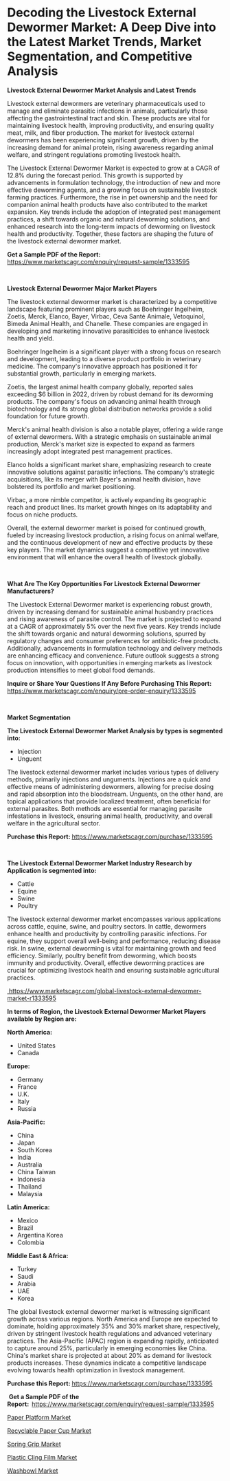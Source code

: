 <p><h1>Decoding the Livestock External Dewormer Market: A Deep Dive into the Latest Market Trends, Market Segmentation, and Competitive Analysis</h1></p><p><strong>Livestock External Dewormer Market Analysis and Latest Trends</strong></p>
<p><p>Livestock external dewormers are veterinary pharmaceuticals used to manage and eliminate parasitic infections in animals, particularly those affecting the gastrointestinal tract and skin. These products are vital for maintaining livestock health, improving productivity, and ensuring quality meat, milk, and fiber production. The market for livestock external dewormers has been experiencing significant growth, driven by the increasing demand for animal protein, rising awareness regarding animal welfare, and stringent regulations promoting livestock health.</p><p>The Livestock External Dewormer Market is expected to grow at a CAGR of 12.8% during the forecast period. This growth is supported by advancements in formulation technology, the introduction of new and more effective deworming agents, and a growing focus on sustainable livestock farming practices. Furthermore, the rise in pet ownership and the need for companion animal health products have also contributed to the market expansion. Key trends include the adoption of integrated pest management practices, a shift towards organic and natural deworming solutions, and enhanced research into the long-term impacts of deworming on livestock health and productivity. Together, these factors are shaping the future of the livestock external dewormer market.</p></p>
<p><strong>Get a Sample PDF of the Report:&nbsp;</strong> <a href="https://www.marketscagr.com/enquiry/request-sample/1333595?utm_campaign=1126&utm_medium=2&utm_source=Github&utm_content=ia&utm_term=12122024&utm_id=livestock-external-dewormer">https://www.marketscagr.com/enquiry/request-sample/1333595</a></p>
<p>&nbsp;</p>
<p><strong>Livestock External Dewormer Major Market Players</strong></p>
<p><p>The livestock external dewormer market is characterized by a competitive landscape featuring prominent players such as Boehringer Ingelheim, Zoetis, Merck, Elanco, Bayer, Virbac, Ceva Santé Animale, Vetoquinol, Bimeda Animal Health, and Chanelle. These companies are engaged in developing and marketing innovative parasiticides to enhance livestock health and yield.</p><p>Boehringer Ingelheim is a significant player with a strong focus on research and development, leading to a diverse product portfolio in veterinary medicine. The company's innovative approach has positioned it for substantial growth, particularly in emerging markets.</p><p>Zoetis, the largest animal health company globally, reported sales exceeding $6 billion in 2022, driven by robust demand for its deworming products. The company's focus on advancing animal health through biotechnology and its strong global distribution networks provide a solid foundation for future growth.</p><p>Merck's animal health division is also a notable player, offering a wide range of external dewormers. With a strategic emphasis on sustainable animal production, Merck's market size is expected to expand as farmers increasingly adopt integrated pest management practices.</p><p>Elanco holds a significant market share, emphasizing research to create innovative solutions against parasitic infections. The company's strategic acquisitions, like its merger with Bayer's animal health division, have bolstered its portfolio and market positioning.</p><p>Virbac, a more nimble competitor, is actively expanding its geographic reach and product lines. Its market growth hinges on its adaptability and focus on niche products.</p><p>Overall, the external dewormer market is poised for continued growth, fueled by increasing livestock production, a rising focus on animal welfare, and the continuous development of new and effective products by these key players. The market dynamics suggest a competitive yet innovative environment that will enhance the overall health of livestock globally.</p></p>
<p>&nbsp;</p>
<p><strong>What Are The Key Opportunities For Livestock External Dewormer Manufacturers?</strong></p>
<p><p>The Livestock External Dewormer market is experiencing robust growth, driven by increasing demand for sustainable animal husbandry practices and rising awareness of parasite control. The market is projected to expand at a CAGR of approximately 5% over the next five years. Key trends include the shift towards organic and natural deworming solutions, spurred by regulatory changes and consumer preferences for antibiotic-free products. Additionally, advancements in formulation technology and delivery methods are enhancing efficacy and convenience. Future outlook suggests a strong focus on innovation, with opportunities in emerging markets as livestock production intensifies to meet global food demands.</p></p>
<p><strong>Inquire or Share Your Questions If Any Before Purchasing This Report:</strong> <a href="https://www.marketscagr.com/enquiry/pre-order-enquiry/1333595?utm_campaign=1126&utm_medium=2&utm_source=Github&utm_content=ia&utm_term=12122024&utm_id=livestock-external-dewormer">https://www.marketscagr.com/enquiry/pre-order-enquiry/1333595</a></p>
<p>&nbsp;</p>
<p><strong>Market Segmentation</strong></p>
<p><strong>The Livestock External Dewormer Market Analysis by types is segmented into:</strong></p>
<p><ul><li>Injection</li><li>Unguent</li></ul></p>
<p><p>The livestock external dewormer market includes various types of delivery methods, primarily injections and unguments. Injections are a quick and effective means of administering dewormers, allowing for precise dosing and rapid absorption into the bloodstream. Unguents, on the other hand, are topical applications that provide localized treatment, often beneficial for external parasites. Both methods are essential for managing parasite infestations in livestock, ensuring animal health, productivity, and overall welfare in the agricultural sector.</p></p>
<p><strong>Purchase this Report:&nbsp;</strong><a href="https://www.marketscagr.com/purchase/1333595?utm_campaign=1126&utm_medium=2&utm_source=Github&utm_content=ia&utm_term=12122024&utm_id=livestock-external-dewormer">https://www.marketscagr.com/purchase/1333595</a></p>
<p>&nbsp;</p>
<p><strong>The Livestock External Dewormer Market Industry Research by Application is segmented into:</strong></p>
<p><ul><li>Cattle</li><li>Equine</li><li>Swine</li><li>Poultry</li></ul></p>
<p><p>The livestock external dewormer market encompasses various applications across cattle, equine, swine, and poultry sectors. In cattle, dewormers enhance health and productivity by controlling parasitic infections. For equine, they support overall well-being and performance, reducing disease risk. In swine, external deworming is vital for maintaining growth and feed efficiency. Similarly, poultry benefit from deworming, which boosts immunity and productivity. Overall, effective deworming practices are crucial for optimizing livestock health and ensuring sustainable agricultural practices.</p></p>
<p><a href="https://www.marketscagr.com/global-livestock-external-dewormer-market-r1333595?utm_campaign=1126&utm_medium=2&utm_source=Github&utm_content=ia&utm_term=12122024&utm_id=livestock-external-dewormer">&nbsp;https://www.marketscagr.com/global-livestock-external-dewormer-market-r1333595</a></p>
<p><strong>In terms of Region, the Livestock External Dewormer Market Players available by Region are:</strong></p>
<p>
    <p> <strong> North America: </strong>
        <ul>
            <li>United States</li>
            <li>Canada</li>
        </ul>
        </p> 
    <p> <strong> Europe: </strong>
        <ul>
            <li>Germany</li>
            <li>France</li>
            <li>U.K.</li>
            <li>Italy</li>
            <li>Russia</li>
        </ul>
        </p> 
    <p> <strong> Asia-Pacific: </strong>
        <ul>
            <li>China</li>
            <li>Japan</li>
            <li>South Korea</li>
            <li>India</li>
            <li>Australia</li>
            <li>China Taiwan</li>
            <li>Indonesia</li>
            <li>Thailand</li>
            <li>Malaysia</li>
        </ul>
        </p> 
    <p> <strong> Latin America: </strong>
        <ul>
            <li>Mexico</li>
            <li>Brazil</li>
            <li>Argentina Korea</li>
            <li>Colombia</li>
        </ul>
        </p> 
    <p> <strong> Middle East & Africa: </strong>
        <ul>
            <li>Turkey</li>
            <li>Saudi</li>
            <li>Arabia</li>
            <li>UAE</li>
            <li>Korea</li>
        </ul>
    </p>
    </p>
<p><p>The global livestock external dewormer market is witnessing significant growth across various regions. North America and Europe are expected to dominate, holding approximately 35% and 30% market share, respectively, driven by stringent livestock health regulations and advanced veterinary practices. The Asia-Pacific (APAC) region is expanding rapidly, anticipated to capture around 25%, particularly in emerging economies like China. China's market share is projected at about 20% as demand for livestock products increases. These dynamics indicate a competitive landscape evolving towards health optimization in livestock management.</p></p>
<p><strong>Purchase this Report: </strong><a href="https://www.marketscagr.com/purchase/1333595?utm_campaign=1126&utm_medium=2&utm_source=Github&utm_content=ia&utm_term=12122024&utm_id=livestock-external-dewormer">https://www.marketscagr.com/purchase/1333595</a></p>
<p>&nbsp;<strong>Get a Sample PDF of the Report:&nbsp;&nbsp;</strong><a href="https://www.marketscagr.com/enquiry/request-sample/1333595?utm_campaign=1126&utm_medium=2&utm_source=Github&utm_content=ia&utm_term=12122024&utm_id=livestock-external-dewormer">https://www.marketscagr.com/enquiry/request-sample/1333595</a></p>
<p><strong></strong></p>
<p><p><a href="https://www.linkedin.com/pulse/p-factrackr-ho6he?utm_campaign=1126&utm_medium=2&utm_source=Github&utm_content=ia&utm_term=12122024&utm_id=livestock-external-dewormer">Paper Platform Market</a></p><p><a href="https://www.linkedin.com/pulse/p-factrackr-ho6he?utm_campaign=1126&utm_medium=2&utm_source=Github&utm_content=ia&utm_term=12122024&utm_id=livestock-external-dewormer">Recyclable Paper Cup Market</a></p><p><a href="https://www.linkedin.com/pulse/acomprehensive-analysis-onthe-sizedynamicsand-expected-development-xmwue?utm_campaign=1126&utm_medium=2&utm_source=Github&utm_content=ia&utm_term=12122024&utm_id=livestock-external-dewormer">Spring Grip Market</a></p><p><a href="https://www.linkedin.com/pulse/global-analysis-plastic-cling-film-market-size-scope-2024-2031-wu7ce?utm_campaign=1126&utm_medium=2&utm_source=Github&utm_content=ia&utm_term=12122024&utm_id=livestock-external-dewormer">Plastic Cling Film Market</a></p><p><a href="https://www.linkedin.com/pulse/washbowl-market-deployment-global-opportunities-trends-forecast-lxtae?utm_campaign=1126&utm_medium=2&utm_source=Github&utm_content=ia&utm_term=12122024&utm_id=livestock-external-dewormer">Washbowl Market</a></p></p>